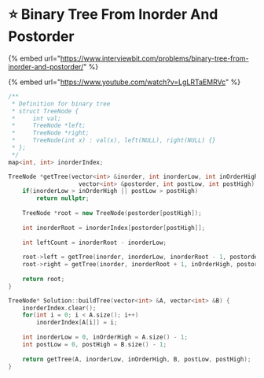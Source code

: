 # ⭐ Binary Tree From Inorder And Postorder

{% embed url="https://www.interviewbit.com/problems/binary-tree-from-inorder-and-postorder/" %}

{% embed url="https://www.youtube.com/watch?v=LgLRTaEMRVc" %}

```cpp
/**
 * Definition for binary tree
 * struct TreeNode {
 *     int val;
 *     TreeNode *left;
 *     TreeNode *right;
 *     TreeNode(int x) : val(x), left(NULL), right(NULL) {}
 * };
 */
map<int, int> inorderIndex;

TreeNode *getTree(vector<int> &inorder, int inorderLow, int inOrderHigh,
                    vector<int> &postorder, int postLow, int postHigh) {
    if(inorderLow > inOrderHigh || postLow > postHigh) 
        return nullptr;
        
    TreeNode *root = new TreeNode(postorder[postHigh]);
    
    int inorderRoot = inorderIndex[postorder[postHigh]];
    
    int leftCount = inorderRoot - inorderLow;
    
    root->left = getTree(inorder, inorderLow, inorderRoot - 1, postorder, postLow, postLow + leftCount - 1);
    root->right = getTree(inorder, inorderRoot + 1, inOrderHigh, postorder, postLow + leftCount, postHigh - 1);
    
    return root;
}

TreeNode* Solution::buildTree(vector<int> &A, vector<int> &B) {
    inorderIndex.clear();
    for(int i = 0; i < A.size(); i++)
        inorderIndex[A[i]] = i;
        
    int inorderLow = 0, inOrderHigh = A.size() - 1;
    int postLow = 0, postHigh = B.size() - 1;
    
    return getTree(A, inorderLow, inOrderHigh, B, postLow, postHigh);
}
```
